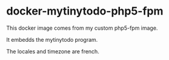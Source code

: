 # docker-mytinytodo-php5-fpm
This docker image comes from my custom php5-fpm image.

It embedds the mytinytodo program.

The locales and timezone are french.
